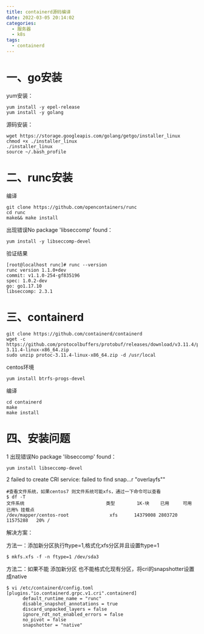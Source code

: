 ```yaml
---
title: containerd源码编译
date: 2022-03-05 20:14:02
categories:
  - 服务器
  - k8s
tags:
  - containerd 
---
```


# 一、go安装

yum安装：

```
yum install -y epel-release
yum install -y golang
```

源码安装：

```
wget https://storage.googleapis.com/golang/getgo/installer_linux
chmod +x ./installer_linux
./installer_linux
source ~/.bash_profile
```

# 二、runc安装

编译

```
git clone https://github.com/opencontainers/runc
cd runc
make&& make install
```

出现错误No package 'libseccomp' found：

```
yum install -y libseccomp-devel
```

验证结果

```
[root@localhost runc]# runc --version   
runc version 1.1.0+dev
commit: v1.1.0-254-gf835196
spec: 1.0.2-dev
go: go1.17.10
libseccomp: 2.3.1
```

# 三、containerd

```
git clone https://github.com/containerd/containerd
wget -c https://github.com/protocolbuffers/protobuf/releases/download/v3.11.4/protoc-3.11.4-linux-x86_64.zip
sudo unzip protoc-3.11.4-linux-x86_64.zip -d /usr/local
```

centos环境

```
yum install btrfs-progs-devel
```

编译

```
cd containerd
make
make install
```

# 四、安装问题

1 出现错误No package 'libseccomp' found：

```
yum install libseccomp-devel
```

2 failed to create CRI service: failed to find snap...r \"overlayfs\""

```
#查看文件系统，如果centos7 则文件系统可能xfs，通过一下命令可以查看
$ df -T
文件系统                              类型        1K-块    已用     可用 已用% 挂载点
/dev/mapper/centos-root               xfs      14379008 2803720 11575288   20% /
```

解决方案：

方法一：添加新分区执行ftype=1,格式化xfs分区并且设置ftype=1

```
$ mkfs.xfs -f -n ftype=1 /dev/sda3
```

方法二：如果不能 添加新分区 也不能格式化现有分区，将cri的snapshotter设置成native

```
$ vi /etc/containerd/config.toml
[plugins."io.containerd.grpc.v1.cri".containerd]
      default_runtime_name = "runc"
      disable_snapshot_annotations = true
      discard_unpacked_layers = false
      ignore_rdt_not_enabled_errors = false
      no_pivot = false
      snapshotter = "native"
```





